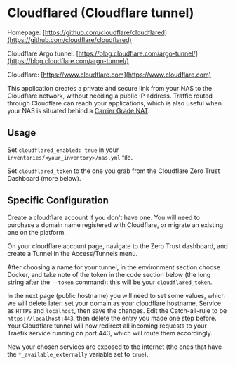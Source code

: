 # Cloudflared (Cloudflare tunnel)

Homepage: [https://github.com/cloudflare/cloudflared](https://github.com/cloudflare/cloudflared)

Cloudflare Argo tunnel: [https://blog.cloudflare.com/argo-tunnel/](https://blog.cloudflare.com/argo-tunnel/)

Cloudflare: [https://www.cloudflare.com](https://www.cloudflare.com)

This application creates a private and secure link from your NAS to the Cloudflare network, without needing a public IP address. Traffic routed through Cloudflare can reach your applications, which is also useful when your NAS is situated behind a [Carrier Grade NAT](https://en.wikipedia.org/wiki/Carrier-grade_NAT).

## Usage

Set `cloudflared_enabled: true` in your `inventories/<your_inventory>/nas.yml` file.

Set `cloudflared_token` to the one you grab from the Cloudflare Zero Trust Dashboard (more below).

## Specific Configuration

Create a cloudflare account if you don't have one. You will need to purchase a domain name registered with Cloudflare, or migrate an existing one on the platform.

On your cloudflare account page, navigate to the Zero Trust dashboard, and create a Tunnel in the Access/Tunnels menu.

After choosing a name for your tunnel, in the environment section choose Docker, and take note of the token in the code section below (the long string after the `--token` command): this will be your `cloudflared_token`.

In the next page (public hostname) you will need to set some values, which we will delete later: set your domain as your cloudflare hostname, Service as `HTTPS` and `localhost`, then save the changes. Edit the Catch-all-rule to be `https://localhost:443`, then delete the entry you made one step before. Your Cloudflare tunnel will now redirect all incoming requests to your Traefik service running on port 443, which will route them accordingly.

Now your chosen services are exposed to the internet (the ones that have the `*_available_externally` variable set to `true`).

